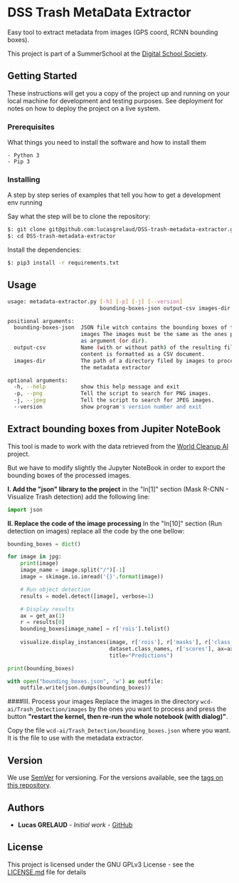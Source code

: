 # DSS Trash MetaData Extractor

Easy tool to extract metadata from images (GPS coord, RCNN bounding boxes).

This project is part of a SummerSchool at the [Digital School Society](https://digitalsocietyschool.org/).
## Getting Started

These instructions will get you a copy of the project up and running on your local machine for development and testing purposes. See deployment for notes on how to deploy the project on a live system.

### Prerequisites

What things you need to install the software and how to install them

```
- Python 3
- Pip 3
```

### Installing

A step by step series of examples that tell you how to get a development env running

Say what the step will be to clone the repository:

```bash
$: git clone git@github.com:lucasgrelaud/DSS-trash-metadata-extractor.git
$: cd DSS-trash-metadata-extractor
```

Install the dependencies:

```bash
$: pip3 install -r requirements.txt
```

## Usage

```bash
usage: metadata-extractor.py [-h] [-p] [-j] [--version]
                             bounding-boxes-json output-csv images-dir

positional arguments:
  bounding-boxes-json  JSON file witch contains the bounding boxes of the
                       images The images must be the same as the ones passed
                       as argument (or dir).
  output-csv           Name (with or without path) of the resulting file. The
                       content is formatted as a CSV document.
  images-dir           The path of a directory filed by images to process with
                       the metadata extractor

optional arguments:
  -h, --help           show this help message and exit
  -p, --png            Tell the script to search for PNG images.
  -j, --jpeg           Tell the script to search for JPEG images.
  --version            show program's version number and exit
```

## Extract bounding boxes from Jupiter NoteBook
This tool is made to work with the data retrieved from the [World Cleanup AI](https://github.com/letsdoitworld/wcd-ai)
project.

But we have to modify slightly the Jupyter NoteBook in order to export the bounding boxes of the processed images.

__I. Add the "json" library to the project__
in the "In[1]" section (Mask R-CNN - Visualize Trash detection) add the following line:
```python
import json
```
__II. Replace the code of the image processing__
In the "In[10]" section (Run detection on images) replace all the code by the one bellow:
```python
bounding_boxes = dict()

for image in jpg:
    print(image)
    image_name = image.split("/")[-1]
    image = skimage.io.imread('{}'.format(image))

    # Run object detection
    results = model.detect([image], verbose=1)

    # Display results
    ax = get_ax(1)
    r = results[0]
    bounding_boxes[image_name] = r['rois'].tolist()
    
    visualize.display_instances(image, r['rois'], r['masks'], r['class_ids'], 
                                dataset.class_names, r['scores'], ax=ax,
                                title="Predictions")

print(bounding_boxes)

with open("bounding_boxes.json", 'w') as outfile:
    outfile.write(json.dumps(bounding_boxes))
```

####III. Process your images
Replace the images in the directory `wcd-ai/Trash_Detection/images` by the ones you want to process and press the button __"restart the kernel, then re-run the whole notebook (with dialog)"__.

Copy the file ``wcd-ai/Trash_Detection/bounding_boxes.json`` where you want. It is the file to use with the metadata extractor.
## Version

We use [SemVer](http://semver.org/) for versioning. For the versions available, see the [tags on this repository](https://github.com/lucasgrelaud/DSS-trash-metadata-extractor/tags). 

## Authors

* **Lucas GRELAUD** - *Initial work* - [GitHub](https://github.com/lucasgrelaud)


## License

This project is licensed under the GNU GPLv3 License - see the [LICENSE.md](LICENSE.md) file for details


